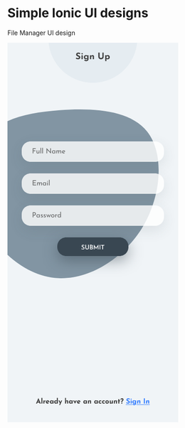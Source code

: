 # Simple Ionic UI designs

File Manager UI design

![alt text](https://github.com/krishnaprasad4444/ionic_ui_designs/blob/simple_login_form/pre/proto.png?raw=true)
